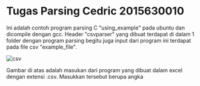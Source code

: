 # Tugas Parsing Cedric 2015630010
Ini adalah contoh program parsing C "using_example" pada ubuntu dan dicompile dengan gcc. Header "csvparser" yang dibuat terdapat di dalam 1 folder dengan program parsing begitu juga input dari program ini terdapat pada file csv "example_file".

![csv](https://user-images.githubusercontent.com/17801070/34302895-955e42c0-e765-11e7-8ef9-f5c0224e6e37.png)

Gambar di atas adalah masukan dari program yang dibuat dalam excel dengan extensi .csv. Masukkan tersebut berupa angka

